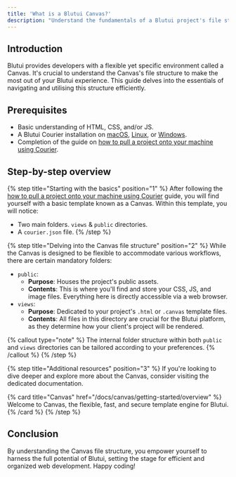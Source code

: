 ```yaml
---
title: 'What is a Blutui Canvas?'
description: "Understand the fundamentals of a Blutui project's file structure."
---
```


## Introduction

Blutui provides developers with a flexible yet specific environment called a Canvas. It's crucial to understand the Canvas's file structure to make the most out of your Blutui experience. This guide delves into the essentials of navigating and utilising this structure efficiently.

## Prerequisites

- Basic understanding of HTML, CSS, and/or JS.
- A Blutui Courier installation on [macOS](/guides/install-courier-on-macos), [Linux](/guides/install-courier-on-linux), or [Windows](/guides/install-courier-on-windows).
- Completion of the guide on [how to pull a project onto your machine using Courier](/guides/pull-project-with-courier).

## Step-by-step overview

{% step title="Starting with the basics" position="1" %}
After following the [how to pull a project onto your machine using Courier](/guides/pull-project-with-courier) guide, you will find yourself with a basic template known as a Canvas. Within this template, you will notice:

- Two main folders. `views` & `public` directories.
- A `courier.json` file.
{% /step %}

{% step title="Delving into the Canvas file structure" position="2" %}
While the Canvas is designed to be flexible to accommodate various workflows, there are certain mandatory folders:

- `public`:
  - **Purpose**: Houses the project's public assets.
  - **Contents**: This is where you'll find and store your CSS, JS, and image files. Everything here is directly accessible via a web browser.
- `views`:
  - **Purpose**: Dedicated to your project's `.html` or `.canvas` template files.
  - **Contents**: All files in this directory are crucial for the Blutui platform, as they determine how your client's project will be rendered.

{% callout type="note" %}
  The internal folder structure within both `public` and `views` directories can be tailored according to your preferences.
{% /callout %}
{% /step %}

{% step title="Additional resources" position="3" %}
If you're looking to dive deeper and explore more about the Canvas, consider visiting the dedicated documentation.

{% card title="Canvas" href="/docs/canvas/getting-started/overview" %}
  Welcome to Canvas, the flexible, fast, and secure template engine for Blutui.
{% /card %}
{% /step %}

## Conclusion

By understanding the Canvas file structure, you empower yourself to harness the full potential of Blutui, setting the stage for efficient and organized web development. Happy coding!
